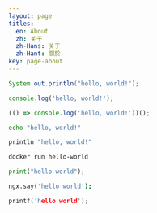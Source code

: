 ```yaml
---
layout: page
titles:
  en: About
  zh: 关于
  zh-Hans: 关于
  zh-Hant: 關於
key: page-about
---
```


```java
System.out.println("hello, world!");
```
```js
console.log('hello, world!');
```
```js
(() => console.log('hello, world!'))();
```
```bash
echo "hello, world!"
```
```python
println "hello, world!"
```
```bash
docker run hello-world
```
```python
print("hello world");
```
```bash
ngx.say('hello world');
```
```c
printf('hello world');
```
